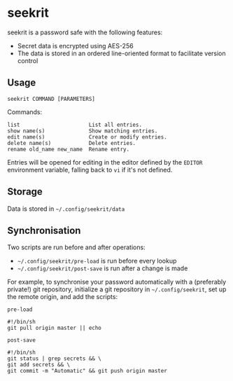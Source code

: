 seekrit
=======

seekrit is a password safe with the following features:

* Secret data is encrypted using AES-256
* The data is stored in an ordered line-oriented format to facilitate version control

Usage
-----

    seekrit COMMAND [PARAMETERS]

Commands:

    list                      List all entries.
    show name(s)              Show matching entries.
    edit name(s)              Create or modify entries.
    delete name(s)            Delete entries.
    rename old_name new_name  Rename entry.

Entries will be opened for editing in the editor defined by the `EDITOR`
environment variable, falling back to `vi` if it's not defined.

Storage
-------

Data is stored in `~/.config/seekrit/data`

Synchronisation
---------------

Two scripts are run before and after operations:

* `~/.config/seekrit/pre-load` is run before every lookup
* `~/.config/seekrit/post-save` is run after a change is made

For example, to synchronise your password automatically with a (preferably
private!) git repository, initialize a git repository in `~/.config/seekrit`,
set up the remote origin, and add the scripts:

`pre-load`

    #!/bin/sh
    git pull origin master || echo

`post-save`

    #!/bin/sh
    git status | grep secrets && \
    git add secrets && \
    git commit -m "Automatic" && git push origin master
